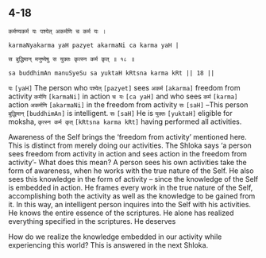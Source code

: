 ## 4-18


```shloka-sa
कर्मण्यकर्म यः पश्येत् अकर्मणि च कर्म यः ।
```
```shloka-sa-hk
karmaNyakarma yaH pazyet akarmaNi ca karma yaH |
```
```shloka-sa
स बुद्धिमान् मनुष्येषु स युक्तः कृत्स्न कर्म कृत् ॥ १८ ॥
```
```shloka-sa-hk
sa buddhimAn manuSyeSu sa yuktaH kRtsna karma kRt || 18 ||
```

`यः` `[yaH]` The person who `पश्येत्` `[pazyet]` sees `अकर्म` `[akarma]` freedom from activity `कर्मणि` `[karmaNi]` in action `च यः` `[ca yaH]` and who sees `कर्म` `[karma]` action `अकर्मणि` `[akarmaNi]` in the freedom from activity `सः` `[saH]` –This person `बुद्धिमान्` `[buddhimAn]` is intelligent. `सः` `[saH]` He is `युक्तः` `[yuktaH]` eligible for moksha, `कृत्स्न कर्म कृत्` `[kRtsna karma kRt]` having performed all activities.



Awareness of the Self brings the ‘freedom from activity’ mentioned here. This is distinct from merely doing our activities. The Shloka says ‘a person sees freedom from activity in action and sees action in the freedom from activity’- What does this mean?
A person sees his own activities take the form of awareness, when he works with the true nature of the Self. He also sees this knowledge in the form of activity – since the knowledge of the Self is embedded in action. He frames every work in the true nature of the Self, accomplishing both the activity as well as the knowledge to be gained from it.
In this way, an intelligent person inquires into the Self with his activities. He knows the entire essence of the scriptures. He alone has realized everything specified in the scriptures. He deserves 



How do we realize the knowledge embedded in our activity while experiencing this world? This is answered in the next Shloka.

